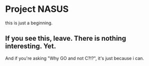 # Project NASUS

this is just a beginning.

## If you see this, leave. There is nothing interesting. Yet.
And if you're asking "Why GO and not C?!?", it's just because i can.
